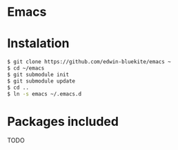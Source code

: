 Emacs
=====

Instalation
===========

```bash
$ git clone https://github.com/edwin-bluekite/emacs ~
$ cd ~/emacs
$ git submodule init
$ git submodule update
$ cd ..
$ ln -s emacs ~/.emacs.d
```
Packages included
=================
TODO
